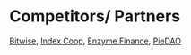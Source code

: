 # Competitors/ Partners

[Bitwise](https://bitwiseinvestments.com/), [Index Coop](https://indexcoop.com/), [Enzyme Finance](https://app.enzyme.finance/discover), [PieDAO](https://www.piedao.org/)
